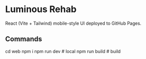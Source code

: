 # Luminous Rehab
React (Vite + Tailwind) mobile-style UI deployed to GitHub Pages.

## Commands
cd web
npm i
npm run dev   # local
npm run build # build
